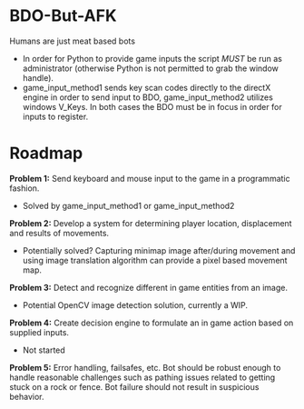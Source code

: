 # BDO-But-AFK
Humans are just meat based bots

- In order for Python to provide game inputs the script *MUST* be run as administrator (otherwise Python is not permitted to grab the window handle).
- game_input_method1 sends key scan codes directly to the directX engine in order to send input to BDO, game_input_method2 utilizes windows V_Keys. In both cases the BDO must be in focus in order for inputs to register.

# Roadmap

**Problem 1:** Send keyboard and mouse input to the game in a programmatic fashion.
- Solved by game_input_method1 or game_input_method2

**Problem 2:** Develop a system for determining player location, displacement and results of movements.
- Potentially solved? Capturing minimap image after/during movement and using image translation algorithm can provide a pixel based movement map.

**Problem 3:** Detect and recognize different in game entities from an image.
- Potential OpenCV image detection solution, currently a WIP. 

**Problem 4:** Create decision engine to formulate an in game action based on supplied inputs.
- Not started

**Problem 5:** Error handling, failsafes, etc. Bot should be robust enough to handle reasonable challenges such as pathing issues related to getting stuck on a rock or fence. Bot failure should not result in suspicious behavior.


